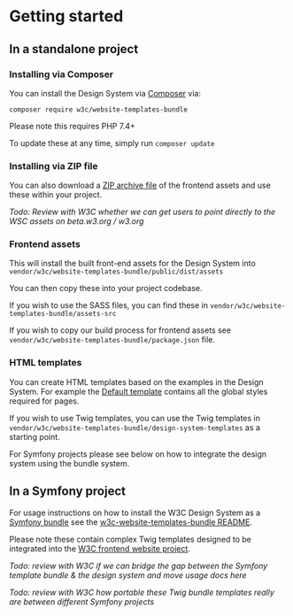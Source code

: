 # Getting started

## In a standalone project

### Installing via Composer
You can install the Design System via [Composer](https://getcomposer.org/) via:

```
composer require w3c/website-templates-bundle
```

Please note this requires PHP 7.4+

To update these at any time, simply run `composer update`

### Installing via ZIP file

You can also download a [ZIP archive file](/assets/assets.zip) of the frontend assets and use these within your project.

_Todo: Review with W3C whether we can get users to point directly to the WSC assets on beta.w3.org / w3.org_

### Frontend assets
This will install the built front-end assets for the Design System into `vendor/w3c/website-templates-bundle/public/dist/assets`

You can then copy these into your project codebase. 

If you wish to use the SASS files, you can find these in `vendor/w3c/website-templates-bundle/assets-src`

If you wish to copy our build process for frontend assets see `vendor/w3c/website-templates-bundle/package.json` file.

### HTML templates

You can create HTML templates based on the examples in the Design System. For example the [Default template](https://design-system.w3.org/code/default.html) 
contains all the global styles required for pages.

If you wish to use Twig templates, you can use the Twig templates in `vendor/w3c/website-templates-bundle/design-system-templates`
as a starting point.

For Symfony projects please see below on how to integrate the design system using the bundle system.

## In a Symfony project

For usage instructions on how to install the W3C Design System as a [Symfony bundle](https://symfony.com/doc/current/bundles.html)
see the [w3c-website-templates-bundle README](https://github.com/w3c/w3c-website-templates-bundle/blob/main/README.md).

Please note these contain complex Twig templates designed to be integrated into the [W3C frontend website project](https://github.com/w3c/w3c-website-frontend).

_Todo: review with W3C if we can bridge the gap between the Symfony template bundle & the design system and move usage docs here_

_Todo: review with W3C how portable these Twig bundle templates really are between different Symfony projects_

